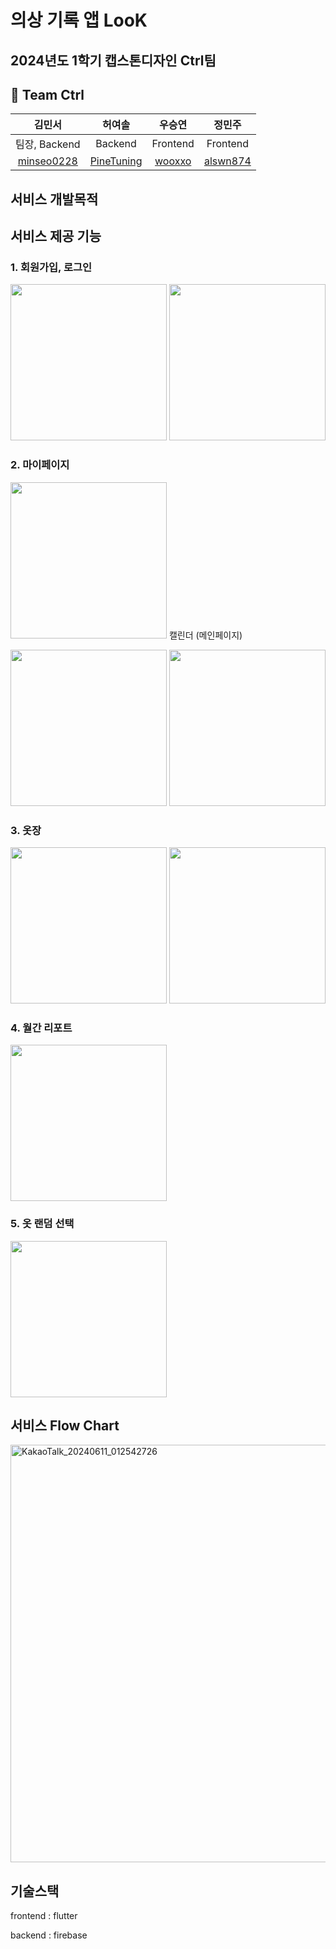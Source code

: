 # 의상 기록 앱 LooK
## 2024년도 1학기 캡스톤디자인 Ctrl팀 

## 🦹‍ Team Ctrl
|김민서|허여솔|우승연|정민주|
|:---:|:---:|:---:|:---:|
|팀장, Backend|Backend|Frontend|Frontend|
|[minseo0228](https://github.com/minseo0228)|[PineTuning](https://github.com/Pinethanku)|[wooxxo](https://github.com/wooxxo)|[alswn874](https://github.com/alswn874)|

## 서비스 개발목적

## 서비스 제공 기능
### 1. 회원가입, 로그인

<img src="https://github.com/2024capstone-LooK/LooK-Front/assets/103639821/4915364a-b1a4-4f9e-8bbc-4f3b596e5879" width="250"> <img src="https://github.com/2024capstone-LooK/LooK-Front/assets/103639821/048a62c6-0c05-43f8-b561-d83938c1cd1a" width="250">

### 2. 마이페이지

<img src="https://github.com/2024capstone-LooK/LooK-Front/assets/103639821/ea36141f-57ec-4687-a033-34b1e657a84c" width="250">
캘린더 (메인페이지)

<img src="https://github.com/2024capstone-LooK/LooK-Front/assets/103639821/44303da7-2479-4165-a3f0-5a810ebdbd2a" width="250"> <img src="https://github.com/2024capstone-LooK/LooK-Front/assets/103639821/a18bb0f7-a862-4d09-8fce-48a4572981d9" width="250">

### 3. 옷장

<img src="https://github.com/2024capstone-LooK/LooK-Front/assets/103639821/1b5625cd-1da6-4625-bd43-771c4f594412" width="250"> <img src="https://github.com/2024capstone-LooK/LooK-Front/assets/103639821/f1218245-4c0c-41da-8250-ad525c13fa2a" width="250">

### 4. 월간 리포트

<img src="https://github.com/2024capstone-LooK/LooK-Front/assets/103639821/9ef8b801-786c-41d9-be3d-6e5efe393687" width="250">

### 5. 옷 랜덤 선택

<img src="https://github.com/2024capstone-LooK/LooK-Front/assets/103639821/84b99cab-bdea-409f-8fd9-9395e01fa729" width="250">

## 서비스 Flow Chart
<img width="668" alt="KakaoTalk_20240611_012542726" src="https://github.com/2024capstone-LooK/LooK-Front/assets/103639821/05c79a20-8530-40ab-98e7-8ee7b2b8cf8f">

## 기술스택
 frontend : flutter
  
  backend : firebase
